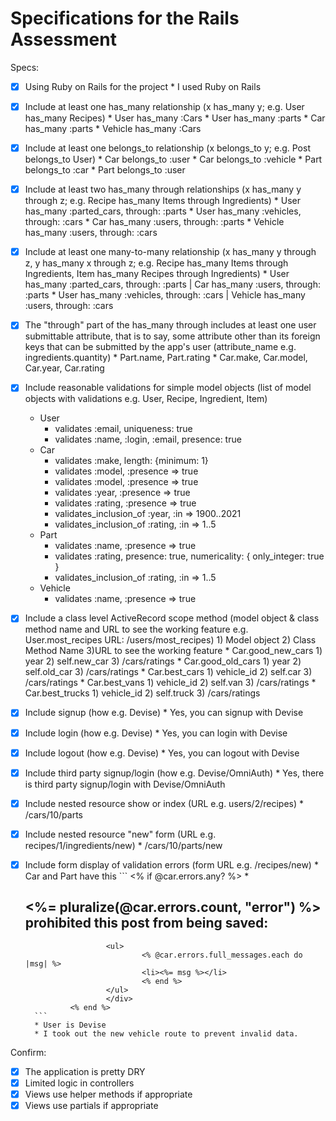 # Specifications for the Rails Assessment

Specs:
- [x] Using Ruby on Rails for the project
        * I used Ruby on Rails

- [x] Include at least one has_many relationship (x has_many y; e.g. User has_many Recipes) 
        * User has_many :Cars
        * User has_many :parts
        * Car has_many :parts
        * Vehicle has_many :Cars

- [x] Include at least one belongs_to relationship (x belongs_to y; e.g. Post belongs_to User)
        * Car belongs_to :user
        * Car belongs_to :vehicle
        * Part belongs_to :car
        * Part belongs_to :user

- [x] Include at least two has_many through relationships (x has_many y through z; e.g. Recipe has_many Items through Ingredients)
        * User has_many :parted_cars, through: :parts
        * User has_many :vehicles, through: :cars
        * Car has_many :users, through: :parts
        * Vehicle has_many :users, through: :cars

- [x] Include at least one many-to-many relationship (x has_many y through z, y has_many x through z; e.g. Recipe has_many Items through Ingredients, Item has_many Recipes through Ingredients)
        * User has_many :parted_cars, through: :parts | Car has_many :users, through: :parts
        * User has_many :vehicles, through: :cars | Vehicle has_many :users, through: :cars

- [x] The "through" part of the has_many through includes at least one user submittable attribute, that is to say, some attribute other than its foreign keys that can be submitted by the app's user (attribute_name e.g. ingredients.quantity)
        * Part.name, Part.rating
        * Car.make, Car.model, Car.year, Car.rating

- [x] Include reasonable validations for simple model objects (list of model objects with validations e.g. User, Recipe, Ingredient, Item)
    * User
        * validates :email, uniqueness: true
        * validates :name, :login, :email, presence: true
    * Car
        * validates :make, length: {minimum: 1}
        * validates :model, :presence => true
        * validates :model, :presence => true
        * validates :year, :presence => true
        * validates :rating, :presence => true
        * validates_inclusion_of :year, :in => 1900..2021
        * validates_inclusion_of :rating, :in => 1..5
    * Part
        * validates :name, :presence => true
        * validates :rating, presence: true, numericality: { only_integer: true }
        * validates_inclusion_of :rating, :in => 1..5
    * Vehicle
        * validates :name, :presence => true

- [x] Include a class level ActiveRecord scope method (model object & class method name and URL to see the working feature e.g. User.most_recipes URL: /users/most_recipes)
        1) Model object 2) Class Method Name    3)URL to see the working feature
        * Car.good_new_cars   1) year 2) self.new_car 3) /cars/ratings
        * Car.good_old_cars   1) year 2) self.old_car 3) /cars/ratings
        * Car.best_cars       1) vehicle_id 2) self.car 3) /cars/ratings
        * Car.best_vans       1) vehicle_id 2) self.van  3) /cars/ratings
        * Car.best_trucks     1) vehicle_id 2) self.truck 3) /cars/ratings
- [x] Include signup (how e.g. Devise)
        * Yes, you can signup with Devise
- [x] Include login (how e.g. Devise)
        * Yes, you can login with Devise
- [x] Include logout (how e.g. Devise)
        * Yes, you can logout with Devise
- [x] Include third party signup/login (how e.g. Devise/OmniAuth)
        * Yes, there is third party signup/login with Devise/OmniAuth
- [x] Include nested resource show or index (URL e.g. users/2/recipes)
        * /cars/10/parts
- [x] Include nested resource "new" form (URL e.g. recipes/1/ingredients/new)
        * /cars/10/parts/new
- [x] Include form display of validation errors (form URL e.g. /recipes/new)
        * Car and Part have this
        ```
            <% if @car.errors.any? %>
                        * <div id="error_explanation">
                        <h2>
                                <%= pluralize(@car.errors.count, "error") %>
                                prohibited this post from being saved:
                        </h2>
                        
                        <ul>
                                <% @car.errors.full_messages.each do |msg| %>
                                <li><%= msg %></li>
                                <% end %>
                        </ul>
                        </div>
                <% end %>
        ```
        * User is Devise
        * I took out the new vehicle route to prevent invalid data.
Confirm:
- [x] The application is pretty DRY
- [x] Limited logic in controllers
- [x] Views use helper methods if appropriate
- [x] Views use partials if appropriate
